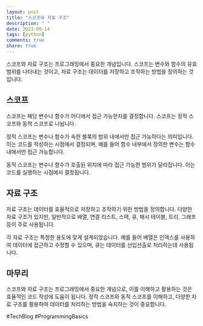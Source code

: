 ```yaml
---
layout: post
title: "스코프와 자료 구조"
description: " "
date: 2023-09-14
tags: [python]
comments: true
share: true
---
```


스코프와 자료 구조는 프로그래밍에서 중요한 개념입니다. 스코프는 변수와 함수의 유효 범위를 나타내는 것이고, 자료 구조는 데이터를 저장하고 조작하는 방법을 정의하는 것입니다.

## 스코프

스코프는 해당 변수나 함수가 어디에서 접근 가능한지를 결정합니다. 스코프는 정적 스코프와 동적 스코프로 나뉩니다.

정적 스코프는 변수나 함수가 속한 블록의 범위 내에서만 접근 가능하다는 의미입니다. 이는 코드를 작성하는 시점에서 결정되며, 예를 들어 함수 내부에서 정의한 변수는 함수 내에서만 접근 가능합니다.

동적 스코프는 변수나 함수가 호출된 위치에 따라 접근 가능한 범위가 달라집니다. 이는 코드를 실행하는 시점에서 결정됩니다.

## 자료 구조

자료 구조는 데이터를 효율적으로 저장하고 조작하기 위한 방법을 정의합니다. 다양한 자료 구조가 있지만, 일반적으로 배열, 연결 리스트, 스택, 큐, 해시 테이블, 트리, 그래프 등이 주로 사용됩니다.

각 자료 구조는 특정한 용도에 맞게 설계되었습니다. 예를 들어 배열은 인덱스를 사용하여 데이터에 접근하고 수정할 수 있으며, 큐는 데이터를 선입선출로 처리하는데 사용됩니다.

## 마무리

스코프와 자료 구조는 프로그래밍에서 중요한 개념으로, 이를 이해하고 활용하는 것은 효율적인 코드 작성에 도움이 됩니다. 정적 스코프와 동적 스코프를 이해하고, 다양한 자료 구조를 활용하여 데이터를 처리하는 방법을 숙지하는 것이 중요합니다.

#TechBlog #ProgrammingBasics